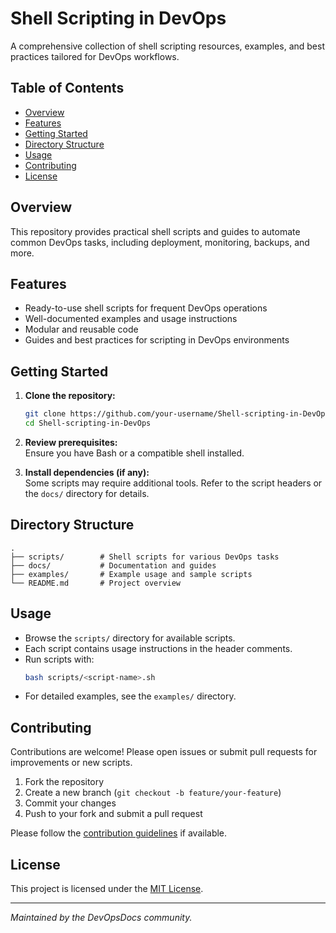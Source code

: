 # Shell Scripting in DevOps

A comprehensive collection of shell scripting resources, examples, and best practices tailored for DevOps workflows.

## Table of Contents

- [Overview](#overview)
- [Features](#features)
- [Getting Started](#getting-started)
- [Directory Structure](#directory-structure)
- [Usage](#usage)
- [Contributing](#contributing)
- [License](#license)

## Overview

This repository provides practical shell scripts and guides to automate common DevOps tasks, including deployment, monitoring, backups, and more.

## Features

- Ready-to-use shell scripts for frequent DevOps operations
- Well-documented examples and usage instructions
- Modular and reusable code
- Guides and best practices for scripting in DevOps environments

## Getting Started

1. **Clone the repository:**
    ```bash
    git clone https://github.com/your-username/Shell-scripting-in-DevOps.git
    cd Shell-scripting-in-DevOps
    ```
2. **Review prerequisites:**  
    Ensure you have Bash or a compatible shell installed.

3. **Install dependencies (if any):**  
    Some scripts may require additional tools. Refer to the script headers or the `docs/` directory for details.

## Directory Structure

```
.
├── scripts/        # Shell scripts for various DevOps tasks
├── docs/           # Documentation and guides
├── examples/       # Example usage and sample scripts
└── README.md       # Project overview
```

## Usage

- Browse the `scripts/` directory for available scripts.
- Each script contains usage instructions in the header comments.
- Run scripts with:
  ```bash
  bash scripts/<script-name>.sh
  ```
- For detailed examples, see the `examples/` directory.

## Contributing

Contributions are welcome! Please open issues or submit pull requests for improvements or new scripts.

1. Fork the repository
2. Create a new branch (`git checkout -b feature/your-feature`)
3. Commit your changes
4. Push to your fork and submit a pull request

Please follow the [contribution guidelines](docs/CONTRIBUTING.md) if available.

## License

This project is licensed under the [MIT License](LICENSE).

---

*Maintained by the DevOpsDocs community.*
